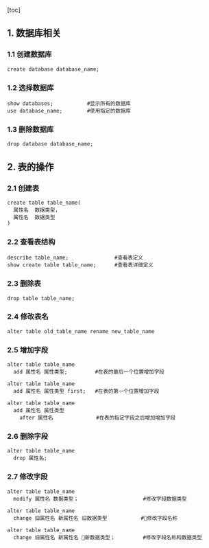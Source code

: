 [toc]
## 1. 数据库相关
### 1.1 创建数据库
```
create database database_name;
```
### 1.2 选择数据库
```
show databases;           #显示所有的数据库
use database_name;        #使用指定的数据库
```
### 1.3 删除数据库
```
drop database database_name;
```
## 2. 表的操作
### 2.1 创建表
```
create table table_name(
  属性名  数据类型，
  属性名  数据类型
)
```
### 2.2 查看表结构
```
describe table_name;               #查看表定义
show create table table_name;      #查看表详细定义
```
### 2.3 删除表
```
drop table table_name;
```
### 2.4 修改表名
```
alter table old_table_name rename new_table_name 
```
### 2.5 增加字段
```
alter table table_name
  add 属性名 属性类型;         #在表的最后一个位置增加字段

alter table table_name
  add 属性名 属性类型 first;   #在表的第一个位置增加字段

alter table table_name
  add 属性名 属性类型
    after 属性名              #在表的指定字段之后增加增加字段
```
### 2.6 删除字段
```
alter table table_name
  drop 属性名;
```
### 2.7 修改字段
```
alter table table_name
  modify 属性名 数据类型；                     #修改字段数据类型

alter table table_name
  change 旧属性名 新属性名 旧数据类型           #修改字段名称

alter table table_name
  change 旧属性名 新属性名 新数据类型；         #修改字段名称和数据类型
```

